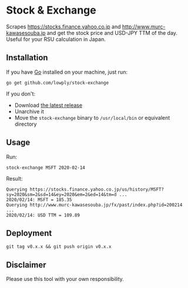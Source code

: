 # Stock & Exchange

Scrapes https://stocks.finance.yahoo.co.jp and http://www.murc-kawasesouba.jp and get the stock price and USD-JPY TTM of the day. Useful for your RSU calculation in Japan.

## Installation

If you have [Go](https://golang.org/) installed on your machine, just run:

```
go get github.com/lowply/stock-exchange
```

If you don't:

- Download [the latest release](https://github.com/lowply/stock-exchange/releases)
- Unarchive it
- Move the `stock-exchange` binary to `/usr/local/bin` or equivalent directory

## Usage

Run:

```
stock-exchange MSFT 2020-02-14
```

Result:

```
Querying https://stocks.finance.yahoo.co.jp/us/history/MSFT?sy=2020&sm=2&sd=14&ey=2020&em=2&ed=14&tm=d ...
2020/02/14: MSFT = 185.35
Querying http://www.murc-kawasesouba.jp/fx/past/index.php?id=200214 ...
2020/02/14: USD TTM = 109.89
```

## Deployment

```
git tag v0.x.x && git push origin v0.x.x
```

## Disclaimer

Please use this tool with your own responsibility.
